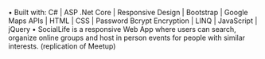 •  Built with: C# | ASP .Net Core | Responsive Design | Bootstrap | Google Maps APIs | HTML | CSS | Password Bcrypt Encryption | LINQ | JavaScript | jQuery 
•  SocialLife is a responsive Web App where users can search, organize online groups and host in person events for people with similar interests. (replication of Meetup)


